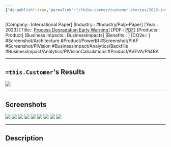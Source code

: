 ```yaml
---
{"dg-publish":true,"permalink":"/thibs-corner/customer-stories/2023-international-paper-process-degradation-early-warning/","noteIcon":""}
---
```


[Company:: International Paper]
[Industry:: #Industry/Pulp-Paper]
[Year:: 2023]
[Title:: [Process Degradation Early Warning](Home.md)]
[PDF:: [PDF](Home.md)]
[Products:: Product]
[Business Impacts:: BusinessImpacts]
[Benefits:: ]
[CO2e:: ]
#Screenshot/Architecture #Product/PowerBI  #Screenshot/PIAF #Screenshot/PIVision #BusinessImpact/Analytics/Backfills #BusinessImpact/Analytics/PIVisionCalculations  #Product/AVEVA/PII4BA 

---
## `=this.Customer`'s Results
![](https://i.imgur.com/aEr5ZHU.png)

---
## Screenshots
![](https://i.imgur.com/IFFOtON.png)
![](https://i.imgur.com/rRlHP1f.png)
![](https://i.imgur.com/IL9xfqG.png)
![](https://i.imgur.com/dpXrGoJ.png)
![](https://i.imgur.com/6HQpBFK.png)
![](https://i.imgur.com/nfys16o.png)
![](https://i.imgur.com/iXofCKI.png)
![](https://i.imgur.com/daF7qOq.png)
![](https://i.imgur.com/sj2uP7z.png)

---
## Description